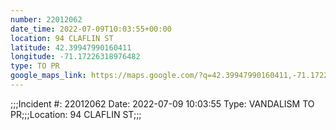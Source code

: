 ```yaml
---
number: 22012062
date_time: 2022-07-09T10:03:55+00:00
location: 94 CLAFLIN ST
latitude: 42.39947990160411
longitude: -71.17226318976482
type: TO PR
google_maps_link: https://maps.google.com/?q=42.39947990160411,-71.17226318976482
---
```


;;;Incident #: 22012062  Date: 2022-07-09 10:03:55   Type: VANDALISM TO PR;;;Location: 94 CLAFLIN ST;;;
